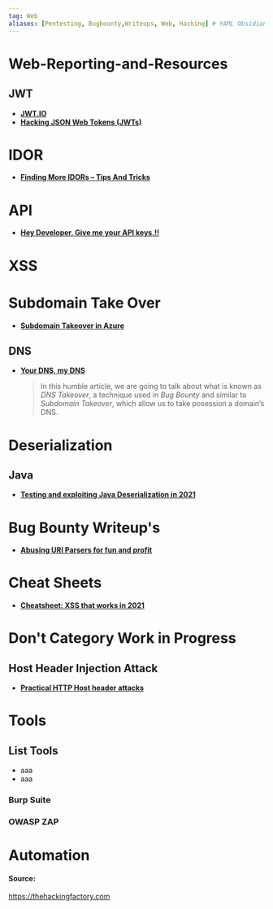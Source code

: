 ```yaml
---
tag: Web 
aliases: [Pentesting, Bugbounty,Writeups, Web, Hacking] # YAML Obsidian 
---
```

# Web-Reporting-and-Resources

## JWT 
- [**JWT.IO**](https://jwt.io)
- [**Hacking JSON Web Tokens (JWTs)**](https://medium.com/swlh/hacking-json-web-tokens-jwts-9122efe91e4a)

# IDOR

- [**Finding More IDORs – Tips And Tricks**](https://www.aon.com/cyber-solutions/aon_cyber_labs/finding-more-idors-tips-and-tricks/)

# API
- [**Hey Developer, Give me your API keys.!!**](https://medium.com/devanshwolf/hey-developer-give-me-your-api-keys-b8c99ab1c4f5)

# XSS 


# Subdomain Take Over

- [**Subdomain Takeover in Azure**](https://diego95root.github.io/posts/STO/)
## DNS 
- [**Your DNS, my DNS**](https://thehackingfactory.com/tu-dns-mi-dns)
	> In this humble article, we are going to talk about what is known as _DNS Takeover_, a technique used in _Bug Bounty_ and similar to _Subdomain Takeover_, which allow us to take posession a domain’s DNS.

# Deserialization 

## Java
- [**Testing and exploiting Java Deserialization in 2021**](https://afinepl.medium.com/testing-and-exploiting-java-deserialization-in-2021-e762f3e43ca2)

# Bug Bounty Writeup's

- [**Abusing URI Parsers for fun and profit**](https://huntingreads.com/abusing-uri-parsers-for-fun-and-profit/)


# Cheat Sheets

- [**Cheatsheet: XSS that works in 2021**](https://netsec.expert/posts/xss-in-2021/)



# Don't Category Work in Progress


## Host Header Injection Attack
- [**Practical HTTP Host header attacks**](https://www.skeletonscribe.net/2013/05/practical-http-host-header-attacks.html)
# Tools
## List Tools 
- aaa
- aaa

### Burp Suite
### OWASP ZAP
##
# Automation

#### Source:

https://thehackingfactory.com

